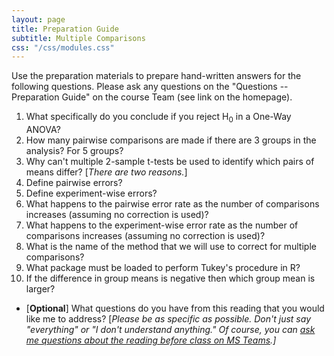 ```yaml
---
layout: page
title: Preparation Guide
subtitle: Multiple Comparisons
css: "/css/modules.css"
---
```


<div class="alert alert-warning">
Use the preparation materials to prepare hand-written answers for the following questions. Please ask any questions on the "Questions -- Preparation Guide" on the course Team (see link on the homepage).
</div>

1. What specifically do you conclude if you reject H<sub>0</sub> in a One-Way ANOVA?
1. How many pairwise comparisons are made if there are 3 groups in the analysis? For 5 groups?
1. Why can't multiple 2-sample t-tests be used to identify which pairs of means differ? [*There are two reasons.*]
1. Define pairwise errors?
1. Define experiment-wise errors?
1. What happens to the pairwise error rate as the number of comparisons increases (assuming no correction is used)?
1. What happens to the experiment-wise error rate as the number of comparisons increases (assuming no correction is used)?
1. What is the name of the method that we will use to correct for multiple comparisons?
1. What package must be loaded to perform Tukey's procedure in R?
1. If the difference in group means is negative then which group mean is larger?

<ul>
<li>[<b>Optional</b>] What questions do you have from this reading that you would like me to address? [<i>Please be as specific as possible. Don't just say "everything" or "I don't understand anything." Of course, you can <a href="https://teams.microsoft.com/l/channel/19%3aebdb6d98f8c748818228211aeea11139%40thread.tacv2/Class%2520Preparation%2520Reading%2520Questions?groupId=6aaae687-f6ed-4518-b9ed-3986bc9e6f4f&tenantId=b70d8bab-80b6-4766-b5da-fcfdabdf71c7" target="_blank">ask me questions about the reading before class on MS Teams</a>.]</i></li>
</ul>
